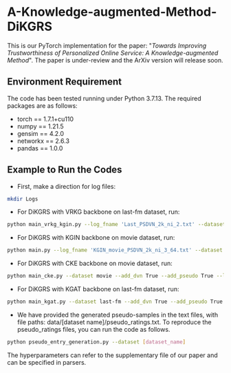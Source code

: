 # A-Knowledge-augmented-Method-DiKGRS
This is our PyTorch implementation for the paper: "*Towards Improving Trustworthiness of Personalized Online Service: A Knowledge-augmented Method*". The paper is under-review and the ArXiv version will release soon.

## Environment Requirement
The code has been tested running under Python 3.7.13. The required packages are as follows:
* torch == 1.7.1+cu110
* numpy == 1.21.5
* gensim == 4.2.0
* networkx == 2.6.3
* pandas == 1.0.0

## Example to Run the Codes
* First, make a direction for log files:
```bash
mkdir Logs
```
* For DiKGRS with VRKG backbone on last-fm dataset, run:
```bash
python main_vrkg_kgin.py --log_fname 'Last_PSDVN_2k_ni_2.txt' --dataset last-fm --add_pseudo True --add_dvn True --fusion_gate True --batch_size 1024 --dim 256 --n_iter 2 --num_ps 1846 --random_seed 2020
```

* For DiKGRS with KGIN backbone on movie dataset, run:
```bash
python main.py --log_fname 'KGIN_movie_PSDVN_2k_ni_3_64.txt' --dataset movie --add_pseudo True --backbone KGIN --add_dvn True --fusion_gate True --batch_size 1024 --dim 64  --num_ps 2347 --random_seed 2020
```
* For DiKGRS with CKE backbone on movie dataset, run:
```bash
python main_cke.py --dataset movie --add_dvn True --add_pseudo True --lr 0.001 --cf_l2loss_lambda 0.005 --kg_l2loss_lambda 0.005 --num_ps 1374
```
* For DiKGRS with KGAT backbone on last-fm dataset, run:
```bash
python main_kgat.py --dataset last-fm --add_dvn True --add_pseudo True --num_ps 1846 --lr 0.001 --cf_l2loss_lambda 0.0005 --kg_l2loss_lambda 0.0005
```

* We have provided the generated pseudo-samples in the text files, with file paths: data/[dataset name]/pseudo_ratings.txt. To reproduce the pseudo_ratings files, you can run the code as follows.
```bash
python pseudo_entry_generation.py --dataset [dataset_name]
```
The hyperparameters can refer to the supplementary file of our paper and can be specified in parsers.
 
